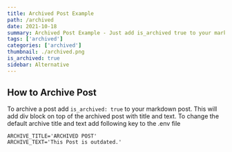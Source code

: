 ```yaml
---
title: Archived Post Example
path: /archived
date: 2021-10-18
summary: Archived Post Example - Just add is_archived true to your markdown post.
tags: ['archived']
categories: ['archived']
thumbnail: ./archived.png
is_archived: true
sidebar: Alternative
---
```


## How to Archive Post
To archive a post add `is_archived: true` to your markdown post. This will add div block
on top of the archived post with title and text. To change the default archive title and text add following
key to the .env file

```dotenv
ARCHIVE_TITLE='ARCHIVED POST'
ARCHIVE_TEXT='This Post is outdated.'
```
